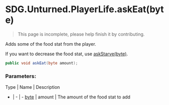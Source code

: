 # SDG.Unturned.PlayerLife.askEat(byte)

> This page is incomplete, please help finish it by contributing.

Adds some of the food stat from the player.

If you want to decrease the food stat, use [askStarve(byte)](scripting/sdg/unturned/playerlife/askstarve).

```csharp
public void askEat(byte amount);
```

### Parameters:

Type | Name | Description
- | - | -
[byte](https://docs.microsoft.com/en-us/dotnet/api/system.byte?view=netframework-3.5) | amount | The amount of the food stat to add